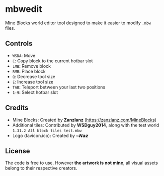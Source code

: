 # mbwedit

Mine Blocks world editor tool designed to make it easier to modify `.mbw` files.

## Controls

- `WSDA`: Move
- `C`: Copy block to the current hotbar slot
- `LMB`: Remove block
- `RMB`: Place block
- `Q`: Decrease tool size
- `E`: Increase tool size
- `TAB`: Teleport between your last two positions
- `1-9`: Select hotbar slot

## Credits

- Mine Blocks: Created by **Zanzlanz** (https://zanzlanz.com/MineBlocks)
- Additional tiles: Contributed by **WSDguy2014**, along with the test world `1.31.2 All block tiles test.mbw`
- Logo (favicon.ico): Created by **~𝙉𝙖𝙯**

## License

The code is free to use. However **the artwork is not mine**, all visual assets belong to their respective creators.